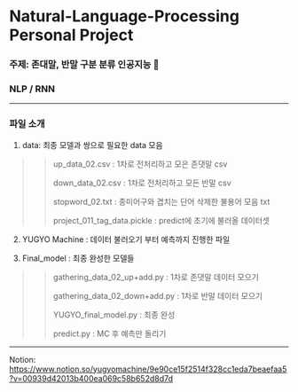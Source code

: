 # Natural-Language-Processing Personal Project

### 주제: 존대말, 반말 구분 분류 인공지능 💬

### NLP / RNN

---

### 파일 소개
1) data: 최종 모델과 쌍으로 필요한 data 모음
>> up_data_02.csv : 1차로 전처리하고 모은 존댓말 csv
>> 
>> down_data_02.csv : 1차로 전처리하고 모든 반말 csv
>> 
>> stopword_02.txt : 종미어구와 겹치는 단어 삭제한 불용어 모음 txt
>> 
>> project_011_tag_data.pickle : predict에 초기에 불러올 데이터셋

2) YUGYO Machine : 데이터 불러오기 부터 예측까지 진행한 파일

3) Final_model : 최종 완성한 모델들
>> gathering_data_02_up+add.py : 1차로 존댓말 데이터 모으기
>> 
>> gathering_data_02_down+add.py : 1차로 반말 데이터 모으기
>> 
>> YUGYO_final_model.py : 최종 완성
>> 
>> predict.py : MC 후 예측만 돌리기

---
Notion: https://www.notion.so/yugyomachine/9e90ce15f2514f328cc1eda7beaefaa5?v=00939d42013b400ea069c58b652d8d7d
